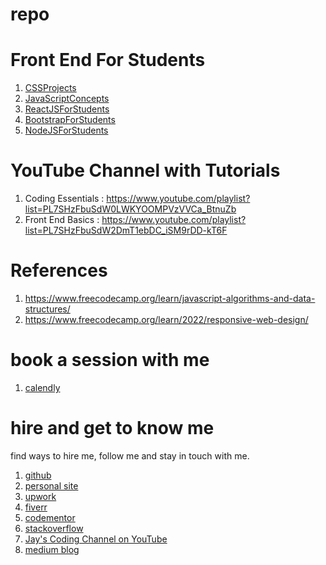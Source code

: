 # repo
# Front End For Students

1. [CSSProjects](CSSProjects)
1. [JavaScriptConcepts](JavaScriptConcepts)
1. [ReactJSForStudents](ReactJSForStudents)
1. [BootstrapForStudents](BootstrapForStudents)
1. [NodeJSForStudents](NodeJSForStudents)

# YouTube Channel with Tutorials

1. Coding Essentials : https://www.youtube.com/playlist?list=PL7SHzFbuSdW0LWKYOOMPVzVVCa_BtnuZb
1. Front End Basics : https://www.youtube.com/playlist?list=PL7SHzFbuSdW2DmT1ebDC_iSM9rDD-kT6F

# References

1. https://www.freecodecamp.org/learn/javascript-algorithms-and-data-structures/
1. https://www.freecodecamp.org/learn/2022/responsive-web-design/

# book a session with me

1. [calendly](https://calendly.com/jaycodingtutor/30min)

# hire and get to know me

find ways to hire me, follow me and stay in touch with me.

1. [github](https://github.com/Jay-study-nildana)
1. [personal site](https://thechalakas.com)
1. [upwork](https://www.upwork.com/fl/vijayasimhabr)
1. [fiverr](https://www.fiverr.com/jay_codeguy)
1. [codementor](https://www.codementor.io/@vijayasimhabr)
1. [stackoverflow](https://stackoverflow.com/users/5338888/jay)
1. [Jay's Coding Channel on YouTube](https://www.youtube.com/channel/UCJJVulg4J7POMdX0veuacXw/)
1. [medium blog](https://medium.com/@vijayasimhabr)
